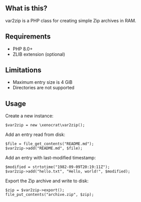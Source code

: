 ## What is this?

var2zip is a PHP class for creating simple Zip archives in RAM.

## Requirements

* PHP 8.0+
* ZLIB extension (optional)

## Limitations

* Maximum entry size is 4 GiB
* Directories are not supported

## Usage

Create a new instance:

    $var2zip = new \xenocrat\var2zip();

Add an entry read from disk:

    $file = file_get_contents("README.md");
    $var2zip->add("README.md", $file);

Add an entry with last-modified timestamp:

    $modified = strtotime("1982-09-09T20:19:11Z");
    $var2zip->add("hello.txt", "Hello, world!", $modified);

Export the Zip archive and write to disk:

    $zip = $var2zip->export();
    file_put_contents("archive.zip", $zip);
